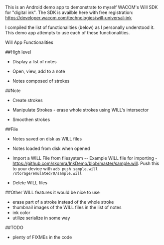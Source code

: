 This is an Android demo app to demonstrate to myself WACOM's Will SDK for "digital ink". The SDK is availble here with free registration: https://developer.wacom.com/technologies/will-universal-ink

I compiled the list of functionalities (below) as I personally understood it. This demo app attempts to use each of these functionalities. 

Will App Functionalities

##High level
- Display a list of notes

- Open, view, add to a note

- Notes composed of strokes


##Note
- Create strokes

- Manipulate Strokes - erase whole strokes using WILL's intersector

- Smoothen strokes


##File
- Notes saved on disk as WILL files

- Notes loaded from disk when opened

- Import a WILL File from filesystem
 -- Example WILL file for importing - https://github.com/skomra/InkDemo/blob/master/sample.will. Push this to your device with `adb push sample.will /storage/emulated/0/sample.will`

- Delete WILL files

##Other WILL features it would be nice to use
- erase part of a stroke instead of the whole stroke
- thumbnail images of the WILL files in the list of notes
- ink color
- utilize serialize in some way

##TODO
- plenty of FIXMEs in the code
